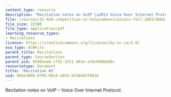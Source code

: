 ```yaml
---
content_type: resource
description: "Recitation notes on VoIP \u2013 Voice Over Internet Protocol."
file: /courses/15-020-competition-in-telecommunications-fall-2003/0bbe389b6f9506c8a943b538d43f081b_rec5.pdf
file_size: 22386
file_type: application/pdf
learning_resource_types:
- Recitations
license: https://creativecommons.org/licenses/by-nc-sa/4.0/
ocw_type: OCWFile
parent_title: Recitations
parent_type: CourseSection
parent_uid: 85901ee8-cf92-2551-d83e-a39c898b8d8c
resourcetype: Document
title: 'Recitation #5'
uid: 0bbe389b-6f95-06c8-a943-b538d43f081b
---
```

Recitation notes on VoIP – Voice Over Internet Protocol.